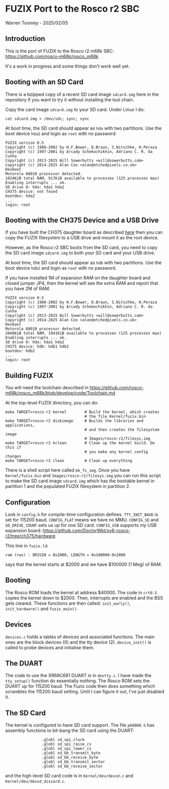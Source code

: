 # FUZIX Port to the Rosco r2 SBC

Warren Toomey - 2025/02/05

## Introduction

This is the port of FUZIX to the Rosco r2 m68k SBC:
https://github.com/rosco-m68k/rosco_m68k

It's a work in progress and some things don't work well yet.

## Booting with an SD Card

There is a bzipped copy of a recent SD card image `sdcard.img` here
in the repository if you want to try it without installing the tool chain.

Copy the card image `sdcard.img` to your SD card. Under Linux I do:

```
cat sdcard.img > /dev/sdc; sync; sync
```

At boot time, the SD card should appear as `hda` with two partitions.
Use the boot device `hda2` and login as `root` with no password:

```
FUZIX version 0.5
Copyright (c) 1988-2002 by H.F.Bower, D.Braun, S.Nitschke, H.Peraza
Copyright (c) 1997-2001 by Arcady Schekochikhin, Adriano C. R. da Cunha
Copyright (c) 2013-2015 Will Sowerbutts <will@sowerbutts.com>
Copyright (c) 2014-2025 Alan Cox <alan@etchedpixels.co.uk>
Devboot
Motorola 68010 processor detected.
1024KiB total RAM, 917KiB available to processes (125 processes max)
Enabling interrupts ... ok.
SD drive 0: hda: hda1 hda2 
CH375 device: not found
bootdev: hda2
...
login: root
```

## Booting with the CH375 Device and a USB Drive

If you have built the CH375 daughter board as described
[here](https://github.com/DoctorWkt/xv6-rosco-r2/tree/ch375/hardware)
then you can copy the FUZIX filesystem to a USB drive and mount it
as the root device.

However, as the Rosco r2 SBC boots from the SD card, you need to copy
the SD card image `sdcard.img` to both your SD card and your USB drive.

At boot time, the SD card should appear as `hdb` with two partitions.
Use the boot device `hdb2` and login as `root` with no password.

If you have installed 1M of expansion RAM on the daughter board and closed
jumper JP4, then the kernel will see the extra RAM and report that you have
2M of RAM.

```
FUZIX version 0.5
Copyright (c) 1988-2002 by H.F.Bower, D.Braun, S.Nitschke, H.Peraza
Copyright (c) 1997-2001 by Arcady Schekochikhin, Adriano C. R. da Cunha
Copyright (c) 2013-2015 Will Sowerbutts <will@sowerbutts.com>
Copyright (c) 2014-2025 Alan Cox <alan@etchedpixels.co.uk>
Devboot
Motorola 68010 processor detected.
2048KiB total RAM, 1941KiB available to processes (125 processes max)
Enabling interrupts ... ok.
SD drive 0: hda: hda1 hda2 
CH375 device: hdb: hdb1 hdb2 
bootdev: hdb2
...
login: root
```

## Building FUZIX

You will need the toolchain described in
https://github.com/rosco-m68k/rosco_m68k/blob/develop/code/Toolchain.md

At the top-level FUZIX directory, you can do:

```
make TARGET=rosco-r2 kernel        # Build the kernel, which creates
                                   # the file Kernel/fuzix.bin
make TARGET=rosco-r2 diskimage     # Builds the libraries and applications,
                                   # and then creates the filesystem image
                                   # Images/rosco-r2/filesys.img
make TARGET=rosco-r2 kclean        # Clean up the kernel build. Do this if
                                   # you make any kernel config changes
make TARGET=rosco-r2 clean         # Clean up everything
```

There is a shell script here called `mk_fs_img`. Once you have
`Kernel/fuzix.bin` and `Images/rosco-r2/filesys.img` you can run
this script to make the SD card image `sdcard.img` which has the
bootable kernel in partition 1 and the populated FUZIX filesystem
in partition 2.

## Configuration

Look in `config.h` for compile-time configuration defines.
`TTY_INIT_BAUD` is set for 115200 baud. `CONFIG_FLAT` means we have no MMU.
`CONFIG_SD` and `SD_DRIVE_COUNT` sets us up for one SD card.
`CONFIG_USB` supports my USB expansion board:
https://github.com/DoctorWkt/xv6-rosco-r2/tree/ch375/hardware

This line in `fuzix.ld`:

```
ram (rwx) : ORIGIN = 0x2000, LENGTH = 0x100000-0x2000
```

says that the kernel starts at $2000 and we have $100000 (1 Meg) of RAM.

## Booting

The Rosco ROM loads the kernel at address $40000. The code in `crt0.S`
copies the kernel down to $2000. Then, interrupts are enabled and the
BSS gets cleared. These functions are then called: `init_early()`,
`init_hardware()` and `fuzix_main()`.

## Devices

`devices.c` holds a tables of devices and associated functions. The
main ones are the block devices (0) and the tty device (2). 
`device_init()` is called to probe devices and initialise them.

## The DUART

The code to use the XR68C681 DUART is in `devtty.c`. I have made the
`tty_setup()` function do essentially nothing. The Rosco ROM sets the
DUART up for 115200 baud. The Fuzix code then does something which
scrambles the 115200 baud setting. Until I can figure it out, I've
just disabled it.

## The SD Card

The kernel is configured to have SD card support. The file `p68000.S` has
assembly functions to bit-bang the SD card using the DUART:

```
                .globl sd_spi_clock
                .globl sd_spi_raise_cs
                .globl sd_spi_lower_cs
                .globl sd_bb_transmit_byte
                .globl sd_bb_receive_byte
                .globl sd_bb_transmit_sector
                .globl sd_bb_receive_sector
```

and the high-level SD card code is in `Kernel/dev/devsd.c` and
`Kernel/dev/devsd_discard.c`.
